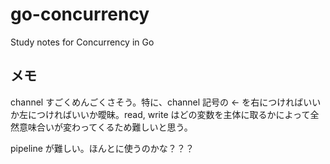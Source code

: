# go-concurrency

Study notes for Concurrency in Go

## メモ
channel すごくめんごくさそう。特に、channel 記号の <- を右につければいいか左につければいいか曖昧。read, write はどの変数を主体に取るかによって全然意味合いが変わってくるため難しいと思う。

pipeline が難しい。ほんとに使うのかな？？？
